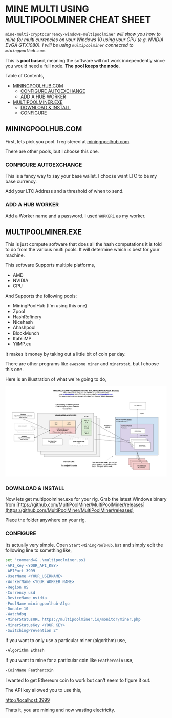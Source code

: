 # MINE MULTI USING MULTIPOOLMINER CHEAT SHEET

`mine-multi-cryptocurrency-windows-multipoolminer` _will show you how to mine for
multi currencies on your Windows 10 using your GPU (e.g. NVIDIA EVGA GTX1080).
I will be using `multipoolminer` connected to `miningpoolhub.com`._

This is **pool based**, meaning the software will not work independently
since you would need a full node.  **The pool keeps the node**.

Table of Contents,

* [MININGPOOLHUB.COM](https://github.com/JeffDeCola/my-cheat-sheets/tree/master/software/development/software-architectures/blockchain/mine-multi-cryptocurrency-windows-multipoolminer#miningpoolhubcom)
  * [CONFIGURE AUTOEXCHANGE](https://github.com/JeffDeCola/my-cheat-sheets/tree/master/software/development/software-architectures/blockchain/mine-multi-cryptocurrency-windows-multipoolminer#configure-autoexchange)
  * [ADD A HUB WORKER](https://github.com/JeffDeCola/my-cheat-sheets/tree/master/software/development/software-architectures/blockchain/mine-multi-cryptocurrency-windows-multipoolminer#add-a-hub-worker)
* [MULTIPOOLMINER.EXE](https://github.com/JeffDeCola/my-cheat-sheets/tree/master/software/development/software-architectures/blockchain/mine-multi-cryptocurrency-windows-multipoolminer#multipoolminerexe)
  * [DOWNLOAD & INSTALL](https://github.com/JeffDeCola/my-cheat-sheets/tree/master/software/development/software-architectures/blockchain/mine-multi-cryptocurrency-windows-multipoolminer#download--install)
  * [CONFIGURE](https://github.com/JeffDeCola/my-cheat-sheets/tree/master/software/development/software-architectures/blockchain/mine-multi-cryptocurrency-windows-multipoolminer#configure)
  
## MININGPOOLHUB.COM

First, lets pick you pool. I registered at
[miningpoolhub.com](https://miningpoolhub.com).

There are other pools, but I choose this one.

### CONFIGURE AUTOEXCHANGE

This is a fancy way to say your base wallet.
I choose want LTC to be my base currency.

Add your LTC Address and a threshold of when to send.

### ADD A HUB WORKER

Add a Worker name and a password.
I used `WORKER1` as my worker.

## MULTIPOOLMINER.EXE

This is just compute software that does all the hash computations
it is told to do from the various multi pools.  It will determine which is
best for your machine.

This software Supports multiple platforms,

* AMD
* NVIDIA
* CPU

And Supports the following pools:

* MiningPoolHub (I'm using this one)
* Zpool
* HashRefinery
* Nicehash
* Ahashpool
* BlockMunch
* ItalYiiMP
* YiiMP.eu

It makes it money by taking out a little bit of coin per day.

There are other programs like `awesome miner` and `minerstat`,
but I choose this one.

Here is an illustration of what we're going to do,

![IMAGE - mine-multi-cryptocurrency-windows-multipoolminer - IMAGE](../../../../../docs/pics/mine-multi-cryptocurrency-windows-multipoolminer.jpg)

### DOWNLOAD & INSTALL

Now lets get multipoolminer.exe for your rig.
Grab the latest Windows binary from
[https://github.com/MultiPoolMiner/MultiPoolMiner/releases](https://github.com/MultiPoolMiner/MultiPoolMiner/releases)

Place the folder anywhere on your rig.

### CONFIGURE

Its actually very simple. Open `Start-MiningPoolHub.bat` and simply edit
the following line to something like,

```bash
set "command=& .\multipoolminer.ps1
-API_Key <YOUR_API_KEY>
-APIPort 3999
-UserName <YOUR_USERNAME>
-WorkerName <YOUR_WORKER_NAME>
-Region US
-Currency usd
-DeviceName nvidia
-PoolName miningpoolhub-Algo
-Donate 10
-Watchdog
-MinerStatusURL https://multipoolminer.io/monitor/miner.php
-MinerStatusKey <YOUR KEY>
-SwitchingPrevention 2"
```

If you want to only use a particular miner (algorithm) use,

```txt
-Algorithm Ethash
```

If you want to mine for a particular coin like `Feathercoin` use,

```txt
-CoinName Feathercoin
```

I wanted to get Ethereum coin to work but can't seem to figure it out.

The API key allowed you to use this,

 [http://localhost:3999]( http://localhost:3999)

Thats it, you are mining and now wasting electricity.
